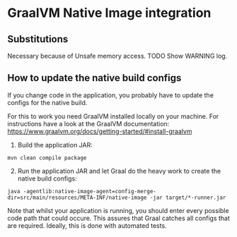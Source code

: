 # GraalVM Native Image integration

## Substitutions

Necessary because of Unsafe memory access.
TODO Show WARNING log.

## How to update the native build configs

If you change code in the application, you probably have to update the configs for
the native build.

For this to work you need GraalVM installed locally on your machine. For instructions have
a look at the GraalVM documentation:
https://www.graalvm.org/docs/getting-started/#install-graalvm

1. Build the application JAR:

```shell script
mvn clean compile package
```

2. Run the application JAR and let Graal do the heavy work to create the native build configs:

```shell script
java -agentlib:native-image-agent=config-merge-dir=src/main/resources/META-INF/native-image -jar target/*-runner.jar
```

Note that whilst your application is running, you should enter every possible code path that
could occure. This assures that Graal catches all configs that are required.
Ideally, this is done with automated tests.
